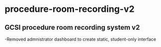 # procedure-room-recording-v2
## GCSI procedure room recording system v2
-Removed admnistrator dashboard to create static, student-only interface
